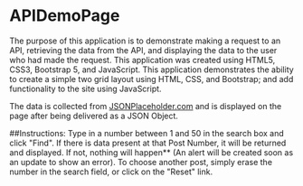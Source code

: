 # APIDemoPage

The purpose of this application is to demonstrate making a request to an API, retrieving the data from the API, and displaying the data to the user who had made the request. This application was created using HTML5, CSS3, Bootstrap 5, and JavaScript. This application demonstrates the ability to create a simple two grid layout using HTML, CSS, and Bootstrap; and add functionality to the site using JavaScript. 


The data is collected from <a href="https://jsonplaceholder.typicode.com/" target="_blank">JSONPlaceholder.com</a> and is displayed on the page after being delivered as a JSON Object. </p>
                        
                        
##Instructions:
Type in a number between 1 and 50 in the search box and click "Find". If there is data present at that Post Number, it will be returned and displayed. If not, nothing will happen** (An alert will be created soon as an update to show an error). To choose another post, simply erase the number in the search field, or click on the "Reset" link. 